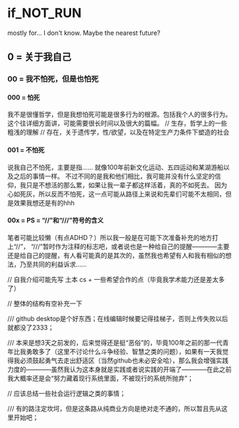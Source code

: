 # if_NOT_RUN
mostly for... I don't know. Maybe the nearest future?

## 0 = 关于我自己
### 00 = 我不怕死，但是也怕死
#### 000 = 怕死
我不是很懂哲学，但是我想怕死可能是很多行为的根源。包括我个人的很多行为。
这个往详细方面讲，可能需要很长时间以及很大的篇幅。
// 生存，哲学上的一些粗浅的理解
// 存在，关于遗传学，性/欲望，以及在特定生产力条件下塑造的社会
#### 001 = 不怕死
说我自己不怕死，主要是指……
就像100年前新文化运动、五四运动和某湖游船以及之后的事情一样。
不过不同的是我和他们相比，我可能并没有什么坚定的信仰，我只是不想活的那么累，如果让我一辈子都这样活着，真的不如死去。
因为心如死灰，所以反而不怕死，这一点可能从路径上来说和先辈们可能不太相同，但是效果我想还是有的hhh

#### 00x = PS = “//”和“///”符号的含义
笔者可能比较懒（有点ADHD？）所以我一般是在可能下次准备补充的地方打上“//”，
“///”暂时作为注释的标志吧，或者说也是一种给自己的提醒————主要还是给自己的提醒，有人看可能真的是其次的，虽然我也希望有人和我有相似的想法，乃至共同的利益诉求……


// 自我介绍可能先写 土本 cs + 一些希望合作的点（毕竟我学术能力还是差太多了）

// 整体的结构有空补充一下

/// github desktop是个好东西；在线编辑时候要记得挂梯子，否则上传失败以后就都没了2333；

/// 本来是想3天之前发的，后来觉得还是挺“恶俗”的，毕竟100年之前的那一代青年比我勇敢多了（这里不讨论什么斗争经验、智慧之类的问题），如果有一天我觉得我必须鼓起勇气去走出舒适区（当然github也未必安全哈），那么我会增强实践力度的————虽然我认为这本身就是实践或者说实践的开端了————在此之前我大概率还是会“努力藏着现行系统里面，不被现行的系统所抛弃”；

// 应该总结一些社会运行逻辑之类的事情；

/// 有的路注定坎坷，但是这条路从纯商业方向是绝对走不通的，所以暂且先从这里开始吧；
